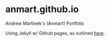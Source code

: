 # anmart.github.io
Andrew Martinek's (Anmart) Portfolio


Using Jekyll w/ Github pages, as outlined [here](https://help.github.com/en/github/working-with-github-pages/creating-a-github-pages-site-with-jekyll).
